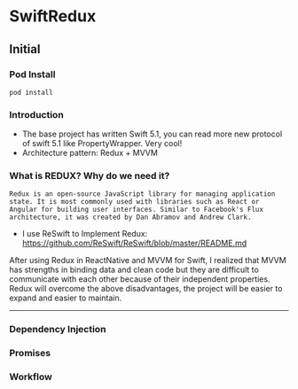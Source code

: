 # SwiftRedux

## Initial
### Pod Install
```
pod install
```

### Introduction
- The base project has written Swift 5.1, you can read more new protocol of swift 5.1 like PropertyWrapper. Very cool!
- Architecture pattern: Redux + MVVM
### What is REDUX? Why do we need it?
```
Redux is an open-source JavaScript library for managing application state. It is most commonly used with libraries such as React or Angular for building user interfaces. Similar to Facebook's Flux architecture, it was created by Dan Abramov and Andrew Clark.
```
- I use ReSwift to Implement Redux:
https://github.com/ReSwift/ReSwift/blob/master/README.md


After using Redux in ReactNative and MVVM for Swift, I realized that MVVM has strengths in binding data and clean code but they are difficult to communicate with each other because of their independent properties. Redux will overcome the above disadvantages, the project will be easier to expand and easier to maintain.

-----------
### Dependency Injection
### Promises
### Workflow